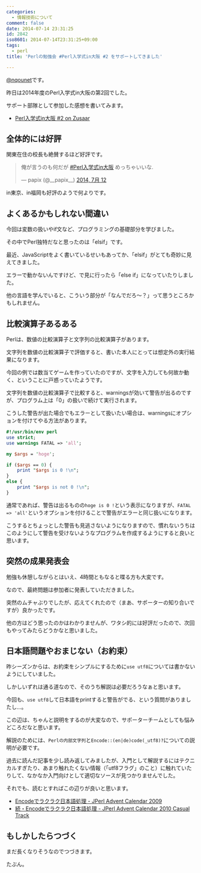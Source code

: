 ```yaml
---
categories:
  - 情報技術について
comment: false
date: 2014-07-14 23:31:25
id: 2842
iso8601: 2014-07-14T23:31:25+09:00
tags:
  - perl
title: 'Perlの勉強会 #Perl入学式in大阪 #2 をサポートしてきました'

---
```


<p><a href="https://twitter.com/nqounet">@nqounet</a>です。</p>

<p>昨日は2014年度のPerl入学式in大阪の第2回でした。</p>

<p>サポート部隊として参加した感想を書いてみます。</p>

<ul>
<li><a href="http://www.zusaar.com/event/8447010">Perl入学式in大阪 #2 on Zusaar</a></li>
</ul>



<h2>全体的には好評</h2>

<p>関東在住の校長も絶賛するほど好評です。</p>

<blockquote class="twitter-tweet" lang="ja"><p>俺が言うのも何だが <a href="https://twitter.com/hashtag/Perl%E5%85%A5%E5%AD%A6%E5%BC%8Fin%E5%A4%A7%E9%98%AA?src=hash">#Perl入学式in大阪</a> めっちゃいいな.</p>&mdash; papix (@__papix__) <a href="https://twitter.com/__papix__/statuses/487991652129050626">2014, 7月 12</a></blockquote>

<script async src="//platform.twitter.com/widgets.js" charset="utf-8"></script>

<p>in東京、in福岡も好評のようで何よりです。</p>

<h2>よくあるかもしれない間違い</h2>

<p>今回は変数の扱いやif文など、プログラミングの基礎部分を学びました。</p>

<p>その中でPerl独特だなと思ったのは「elsif」です。</p>

<p>最近、JavaScriptをよく書いているせいもあってか、「elsif」がとても奇妙に見えてきました。</p>

<p>エラーで動かないんですけど、で見に行ったら「else if」になっていたりしました。</p>

<p>他の言語を学んでいると、こういう部分が「なんでだろ～？」って思うところかもしれません。</p>

<h2>比較演算子あるある</h2>

<p>Perlは、数値の比較演算子と文字列の比較演算子があります。</p>

<p>文字列を数値の比較演算子で評価すると、書いた本人にとっては想定外の実行結果になります。</p>

<p>今回の例では数当てゲームを作っていたのですが、文字を入力しても何故か動く、ということに戸惑っていたようです。</p>

<p>文字列を数値の比較演算子で比較すると、warningsが効いて警告が出るのですが、プログラム上は「0」の扱いで続けて実行されます。</p>

<p>こうした警告が出た場合でもエラーとして扱いたい場合は、warningsにオプションを付けてやる方法があります。</p>

```perl
#!/usr/bin/env perl
use strict;
use warnings FATAL => 'all';

my $args = 'hoge';

if ($args == 0) {
    print "$args is 0 !\n";
}
else {
    print "$args is not 0 !\n";
}
```

<p>通常であれば、警告は出るものの<code>hoge is 0 !</code>という表示になりますが、<code>FATAL =&gt; 'all'</code>というオプションを付けることで警告がエラーと同じ扱いになります。</p>

<p>こうするとちょっとした警告も見逃さないようになりますので、慣れないうちはこのようにして警告を受けないようなプログラムを作成するようにすると良いと思います。</p>

<h2>突然の成果発表会</h2>

<p>勉強も休憩しながらとはいえ、4時間ともなると喋る方も大変です。</p>

<p>なので、最終問題は参加者に発表していただきました。</p>

<p>突然のムチャぶりでしたが、応えてくれたので（まあ、サポーターの知り合いですが）良かったです。</p>

<p>他の方はどう思ったのかはわかりませんが、ワタシ的には好評だったので、次回もやってみたらどうかなと思いました。</p>

<h2>日本語問題やおまじない（お約束）</h2>

<p>昨シーズンからは、お約束をシンプルにするために<code>use utf8</code>については書かないようにしていました。</p>

<p>しかしいずれは通る道なので、そのうち解説は必要だろうなぁと思います。</p>

<p>今回も、<code>use utf8</code>して日本語をprintすると警告がでる、という質問がありましたし…。</p>

<p>この辺は、ちゃんと説明をするのが大変なので、サポーターチームとしても悩みどころだなと思います。</p>

<p>解説のためには、<code>Perlの内部文字列</code>と<code>Encode::(en|de)code(_utf8)?</code>についての説明が必要です。</p>

<p>過去に読んだ記事を少し読み返してみましたが、入門として解説するにはテクニカルすぎたり、あまり触れたくない情報（「utf8フラグ」のこと）に触れていたりして、なかなか入門向けとして適切なソースが見つかりませんでした。</p>

<p>それでも、読むとすればこの辺りが良いと思います。</p>

<ul>
<li><a href="http://perl-users.jp/articles/advent-calendar/2009/casual/10.html">Encodeでラクラク日本語処理 - JPerl Advent Calendar 2009</a></li>
<li><a href="http://perl-users.jp/articles/advent-calendar/2010/casual/4">続・Encodeでラクラク日本語処理 - JPerl Advent Calendar 2010 Casual Track</a></li>
</ul>

<h2>もしかしたらつづく</h2>

<p>まだ長くなりそうなのでつづきます。</p>

<p>たぶん。</p>
    	